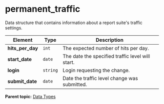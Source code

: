 # permanent_traffic

Data structure that contains information about a report suite's traffic settings.

|Element|Type|Description|
|-------|----|-----------|
|**hits_per_day** |`int` | The expected number of hits per day. |
|**start_date** |`date` | The date the specified traffic level will start. |
|**login** |`string` | Login requesting the change. |
| **submit_date** |`date` | Date the traffic level change was submitted. |

**Parent topic:** [Data Types](../data_types/c_datatypes.md)

